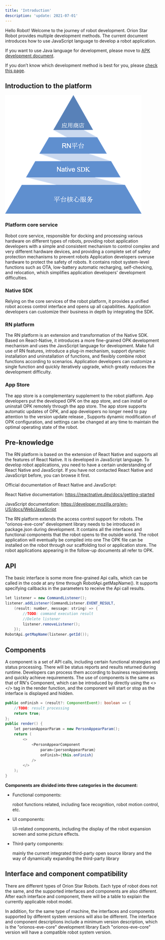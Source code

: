 ```yaml
---
title: 'Introduction'
description: 'update: 2021-07-01'
---
```


Hello Robot! Welcome to the journey of robot development. Orion Star Robot provides multiple development methods. The current document introduces how to use JavaScript language to develop a robot application. 

If you want to use Java language for development, please move to [APK development document]().

If you don’t know which development method is best for you, please [check this page]().


## Introduction to the platform
![opk-platform](./assets/opk-platform.png)

### Platform core service

Robot core service, responsible for docking and processing various hardware on different types of robots, providing robot application developers with a simple and consistent mechanism to control complex and very different hardware devices, and providing a complete set of safety protection mechanisms to prevent robots Application developers overuse hardware to protect the safety of robots. It contains robot system-level functions such as OTA, low-battery automatic recharging, self-checking, and relocation, which simplifies application developers' development difficulties.

### Native SDK

Relying on the core services of the robot platform, it provides a unified robot access control interface and opens up all capabilities. Application developers can customize their business in depth by integrating the SDK.

### RN platform

The RN platform is an extension and transformation of the Native SDK. Based on React-Native, it introduces a more fine-grained OPK development mechanism and uses the JavsScript language for development. Make full use of RN features, introduce a plug-in mechanism, support dynamic installation and uninstallation of functions, and flexibly combine robot functions according to scenarios. Application developers can customize a single function and quickly iteratively upgrade, which greatly reduces the development difficulty.

### App Store

The app store is a complementary supplement to the robot platform. App developers put the developed OPK on the app store, and can install or uninstall OPK remotely through the app store. The app store supports automatic updates of OPK, and app developers no longer need to pay attention to the version update release , Supports dynamic modification of OPK configuration, and settings can be changed at any time to maintain the optimal operating state of the robot.

## Pre-knowledge
The RN platform is based on the extension of React Native and supports all the features of React Native. It is developed in JavaScript language. To develop robot applications, you need to have a certain understanding of React Native and JavaScript. If you have not contacted React Native and JavaScript before, you can browse it first. 

Official documentation of React Native and JavaScript:

React Native documentation: https://reactnative.dev/docs/getting-started

JavaScript documentation: https://developer.mozilla.org/en-US/docs/Web/JavaScript

The RN platform extends the access control support for robots. The "orionos-eve-core" development library needs to be introduced in package.json during development. It contains all the interfaces and functional components that the robot opens to the outside world. The robot application will eventually be compiled into one The OPK file can be installed on the robot through our scaffolding tool or application store. The robot applications appearing in the follow-up documents all refer to OPK.

## API
The basic interface is some more fine-grained Api calls, which can be called in the code at any time through RobotApi.getMapName(). It supports specifying callbacks in the parameters to receive the Api call results.

```java
let listener = new CommandListener();
listener.addListener(CommandListener.EVENT_RESULT,
    (result: number, message: string) => {
        //TODO: command execution result
        //Delete listener
        listener.removeListener();
    });
RobotApi.getMapName(listener.getId());
```

## Components
A component is a set of API calls, including certain functional strategies and status processing. There will be status reports and results returned during runtime. Developers can process them according to business requirements and quickly achieve requirements. The use of components is the same as that of RN's Component, which can be introduced by directly using the <></> tag in the render function, and the component will start or stop as the interface is displayed and hidden.

```java
public onFinish = (result?: ComponentEvent): boolean => {
    //TODO: result processing
    return true;
};
public render() {
    let personAppearParam = new PersonAppearParam();
    return (
        <>
            <PersonAppearComponent
                param={personAppearParam}
                onFinish={this.onFinish}
            />
        </>
    );
}
```
 

**Components are divided into three categories in the document:**

- Functional components: 
    
    robot functions related, including face recognition, robot motion control, etc.

- UI components: 
    
    UI-related components, including the display of the robot expansion screen and some picture effects.

- Third-party components: 
    
    mainly the current integrated third-party open source library and the way of dynamically expanding the third-party library
    

## Interface and component compatibility
There are different types of Orion Star Robots. Each type of robot does not the same, and the supported interfaces and components are also different. After each interface and component, there will be a table to explain the currently applicable robot model. 

In addition, for the same type of machine, the interfaces and components supported by different system versions will also be different. The interface and component descriptions include a minimum version description, which is the "orionos-eve-core" development library Each "orionos-eve-core" version will have a compatible robot system version.

